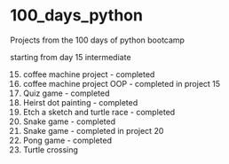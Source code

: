 # 100_days_python
Projects from the 100 days of python bootcamp

starting from day 15 intermediate

15. coffee machine project - completed
16. coffee machine project OOP - completed in project 15
17. Quiz game - completed
18. Heirst dot painting - completed
19. Etch a sketch and turtle race - completed
20. Snake game - completed
21. Snake game - completed in project 20
22. Pong game - completed
23. Turtle crossing